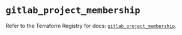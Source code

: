 # `gitlab_project_membership`

Refer to the Terraform Registry for docs: [`gitlab_project_membership`](https://registry.terraform.io/providers/gitlabhq/gitlab/18.2.0/docs/resources/project_membership).

